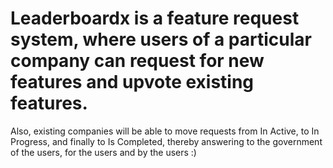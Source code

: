 # Leaderboardx is a feature request system, where users of a particular company can request for new features and upvote existing features.
Also, existing companies will be able to move requests from In Active, to In Progress, and finally to Is Completed, thereby answering to the government of the users, for the users and by the users :)
